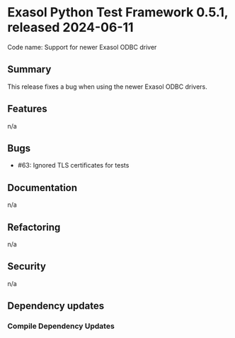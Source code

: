 # Exasol Python Test Framework 0.5.1, released 2024-06-11
 
Code name: Support for newer Exasol ODBC driver

## Summary

This release fixes a bug when using the newer Exasol ODBC drivers.

## Features

 n/a

## Bugs

 - #63: Ignored TLS certificates for tests

## Documentation

 n/a

## Refactoring

 n/a

## Security

 n/a

## Dependency updates

### Compile Dependency Updates
